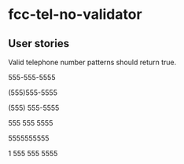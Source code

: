 # fcc-tel-no-validator

## User stories

Valid telephone number patterns should return true.

555-555-5555

(555)555-5555

(555) 555-5555

555 555 5555

5555555555

1 555 555 5555
